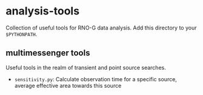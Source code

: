 # analysis-tools
Collection of useful tools for RNO-G data analysis. Add this directory to your `$PYTHONPATH`.

## multimessenger tools

Useful tools in the realm of transient and point source searches.

- `sensitivity.py`: Calculate observation time for a specific source, average effective area towards this source  

